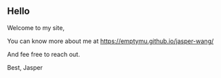 ## Hello

Welcome to my site,

You can know more about me at
https://emptymu.github.io/jasper-wang/

And fee free to reach out.

Best,
Jasper
